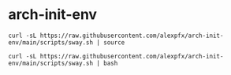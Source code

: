 # arch-init-env


`curl -sL https://raw.githubusercontent.com/alexpfx/arch-init-env/main/scripts/sway.sh | source`


`curl -sL https://raw.githubusercontent.com/alexpfx/arch-init-env/main/scripts/sway.sh | bash`
